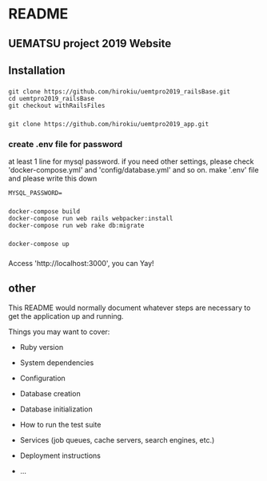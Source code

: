 # README

## UEMATSU project 2019 Website

## Installation
### 
```
git clone https://github.com/hirokiu/uemtpro2019_railsBase.git
cd uemtpro2019_railsBase
git checkout withRailsFiles
```

###
```
git clone https://github.com/hirokiu/uemtpro2019_app.git
```

### create .env file for password
at least 1 line for mysql password.
if you need other settings, please check 'docker-compose.yml' and 'config/database.yml' and so on.
make '.env' file and please write this down
```
MYSQL_PASSWORD=
```

### 
```
docker-compose build
docker-compose run web rails webpacker:install
docker-compose run web rake db:migrate
```

###
```
docker-compose up
```

###
Access 'http://localhost:3000', you can Yay!

## other
This README would normally document whatever steps are necessary to get the
application up and running.

Things you may want to cover:

* Ruby version

* System dependencies

* Configuration

* Database creation

* Database initialization

* How to run the test suite

* Services (job queues, cache servers, search engines, etc.)

* Deployment instructions

* ...
